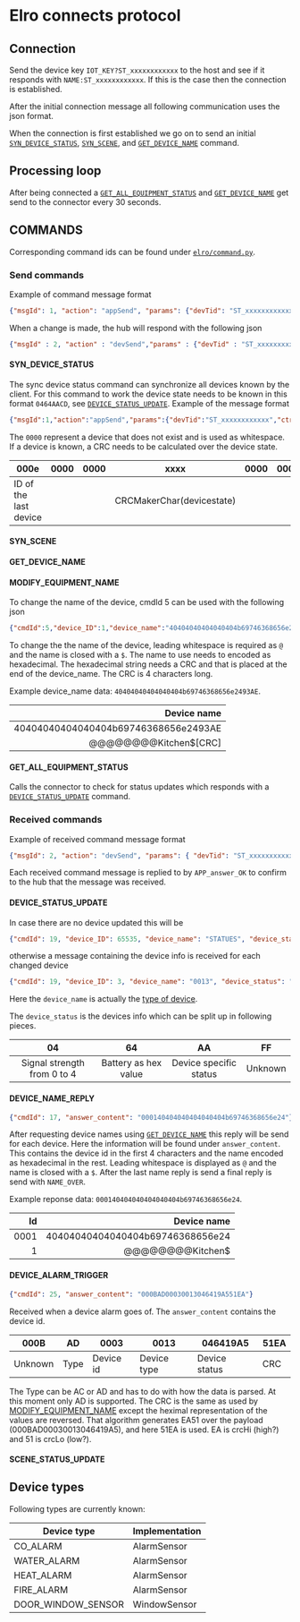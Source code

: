 # Elro connects protocol

## Connection

Send the device key `IOT_KEY?ST_xxxxxxxxxxxx` to the host and see if it responds with `NAME:ST_xxxxxxxxxxxx`. If this is the case then the connection is established.

After the initial connection message all following communication uses the json format. 

When the connection is first established we go on to send an initial [`SYN_DEVICE_STATUS`](#syn_device_status), [`SYN_SCENE`](#syn_scene), and [`GET_DEVICE_NAME`](#get_device_name) command.

## Processing loop

After being connected a [`GET_ALL_EQUIPMENT_STATUS`](#get_all_equipment_status) and [`GET_DEVICE_NAME`](#get_device_name) get send to the connector every 30 seconds.

## COMMANDS

Corresponding command ids can be found under [`elro/command.py`](elro/command.py).

### Send commands

Example of command message format

```json
{"msgId": 1, "action": "appSend", "params": {"devTid": "ST_xxxxxxxxxxxx", "ctrlKey": "0", "appTid": "0", "data": {"cmdId": 15, "device_status": ""}}}
```

When a change is made, the hub will respond with the following json

```json
{"msgId" : 2, "action" : "devSend","params" : {"devTid" : "ST_xxxxxxxxxxxx","appTid" :  [],"data" : {"cmdId" : 11,"answer_yes_or_no" : 2 }}}
```

#### SYN_DEVICE_STATUS

The sync device status command can synchronize all devices known by the client. For this command to work the device state needs to be known in this format `0464AACD`, see [`DEVICE_STATUS_UPDATE`](#DEVICE_STATUS_UPDATE). Example of the message format

```json
{"msgId":1,"action":"appSend","params":{"devTid":"ST_xxxxxxxxxxxx","ctrlKey":"0","appTid":"0","data":{"cmdId":29,"device_status":"000e00000000xxxx00000000xxxx"}}}
```

The `0000` represent a device that does not exist and is used as whitespace. If a device is known, a CRC needs to be calculated over the device state.

|000e|0000|0000|xxxx|0000|0000|xxxx|
|----|----|----|----|----|----|----|
|ID of the last device| | |CRCMakerChar(devicestate)| | |CRCMakerChar(devicestate)|

#### SYN_SCENE

#### GET_DEVICE_NAME

#### MODIFY_EQUIPMENT_NAME

To change the name of the device, cmdId 5 can be used with the following json

```json
{"cmdId":5,"device_ID":1,"device_name":"40404040404040404b69746368656e2493AE"}
```

To change the the name of the device, leading whitespace is required as `@` and the name is closed with a `$`. The name to use needs to encoded as hexadecimal. The hexadecimal string needs a CRC and that is placed at the end of the device_name. The CRC is 4 characters long.

Example device_name data: `40404040404040404b69746368656e2493AE`.

| Device name                           |
|---------------------------------------:|
| 40404040404040404b69746368656e2493AE  |
|@@@@@@@@Kitchen$[CRC]|

#### GET_ALL_EQUIPMENT_STATUS

Calls the connector to check for status updates which responds with a [`DEVICE_STATUS_UPDATE`](#device_status_update) command.


### Received commands

Example of received command message format

```json
{"msgId": 2, "action": "devSend", "params": { "devTid": "ST_xxxxxxxxxxxx", "appTid": [], "data": { "cmdId": 19, "device_ID": 65535, "device_name": "STATUES", "device_status": "OVER" }}}
```

Each received command message is replied to by `APP_answer_OK` to confirm to the hub that the message was received.

#### DEVICE_STATUS_UPDATE

In case there are no device updated this will be
```json
{"cmdId": 19, "device_ID": 65535, "device_name": "STATUES", "device_status": "OVER"}
```

otherwise a message containing the device info is received for each changed device

```json
{"cmdId": 19, "device_ID": 3, "device_name": "0013", "device_status": "0464AAFF"}
```

Here the `device_name` is actually the [type of device](#device-types).

The `device_status` is the devices info which can be split up in following pieces.

|    04                         |          64            |           AA             |    FF     |
|:-----------------------------:|:----------------------:|:------------------------:|:---------:|
| Signal strength from 0 to 4   | Battery as hex value   | Device specific status   | Unknown   |

#### DEVICE_NAME_REPLY

```json
{"cmdId": 17, "answer_content": "000140404040404040404b69746368656e24"}
```

After requesting device names using [`GET_DEVICE_NAME`](#get_device_name) this reply will be send for each device. Here the information will be found under `answer_content`. This contains the device id in the first 4 characters and the name encoded as hexadecimal in the rest. Leading whitespace is displayed as `@` and the name is closed with a `$`. After the last name reply is send a final reply is send with `NAME_OVER`.

Example reponse data: `000140404040404040404b69746368656e24`.

|  Id  | Device name                      |
|------:|----------------------------------:|
| 0001 | 40404040404040404b69746368656e24 |
|    1 |                 @@@@@@@@Kitchen$ |


#### DEVICE_ALARM_TRIGGER

```json
{"cmdId": 25, "answer_content": "000BAD00030013046419A551EA"}
```

Received when a device alarm goes of. The `answer_content` contains the device id.

| 000B    | AD   |   0003    | 0013        | 046419A5      | 51EA    |
|---------|------|-----------|-------------|---------------|---------|
| Unknown | Type | Device id | Device type | Device status | CRC     |

The Type can be AC or AD and has to do with how the data is parsed. At this moment only AD is supported. The CRC is the same as used by [MODIFY_EQUIPMENT_NAME](#MODIFY_EQUIPMENT_NAME) except the heximal representation of the values are reversed. That algorithm generates EA51 over the payload (000BAD00030013046419A5), and here 51EA is used. EA is crcHi (high?) and 51 is crcLo (low?).

#### SCENE_STATUS_UPDATE


## Device types

Following types are currently known:

| Device type        | Implementation |
|--------------------|----------------|
| CO_ALARM           | AlarmSensor    |
| WATER_ALARM        | AlarmSensor    |
| HEAT_ALARM         | AlarmSensor    |
| FIRE_ALARM         | AlarmSensor    |
| DOOR_WINDOW_SENSOR | WindowSensor   |

